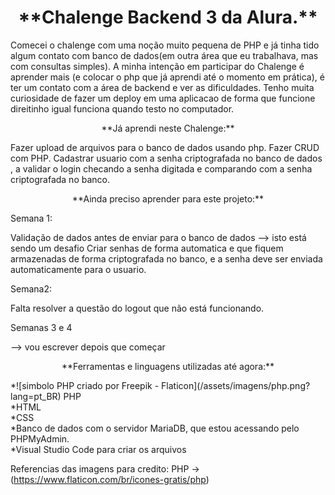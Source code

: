 <h1 align="center">**Chalenge Backend 3 da Alura.**</h1>

Comecei o chalenge com uma noção muito pequena de PHP e já tinha tido algum contato com banco de dados(em outra área que eu trabalhava, mas com consultas simples).
 A minha intenção em participar do Chalenge é aprender mais (e colocar o php que já  aprendi até o momento em prática), é ter um contato com a área de backend e ver as dificuldades. Tenho muita curiosidade de fazer um deploy em uma aplicacao de forma que funcione direitinho igual funciona quando testo no computador.


<p align="center">**Já aprendi neste Chalenge:**</p>
Fazer upload de arquivos para o banco de dados usando php. Fazer CRUD com PHP. Cadastrar usuario com a senha criptografada  no banco de dados , a validar o login checando a senha digitada e comparando com a senha criptografada no banco.



<p align="center">**Ainda preciso aprender para este projeto:**</p>

<p>Semana 1:</p> Validação de dados antes de enviar para o banco de dados --> isto está sendo um desafio
Criar senhas de forma automatica e que fiquem armazenadas de forma criptografada no banco, e a senha deve ser enviada automaticamente para o usuario.
<p>Semana2:</p> Falta resolver a questão do logout que não está funcionando.
<p>Semanas 3 e 4 </p>--> vou escrever depois que começar



<p align="center">**Ferramentas e linguagens utilizadas até agora:**</p>
*![simbolo PHP criado por Freepik - Flaticon](/assets/imagens/php.png?lang=pt_BR) PHP <br>
*HTML <br>
*CSS <br>
*Banco de dados com o servidor  MariaDB, que estou acessando pelo PHPMyAdmin. <br>
*Visual Studio Code para criar os arquivos <br>


Referencias das imagens para credito:
PHP -> (https://www.flaticon.com/br/icones-gratis/php)







